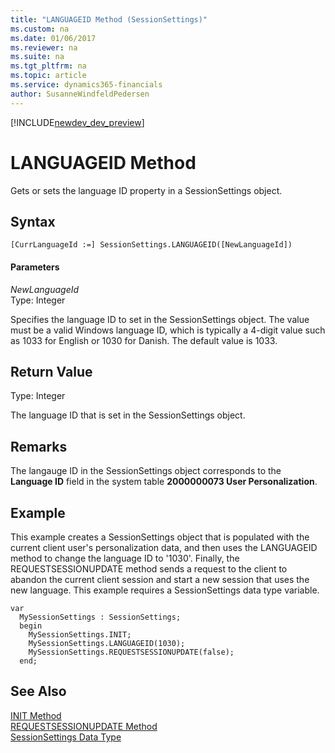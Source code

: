 ```yaml
---
title: "LANGUAGEID Method (SessionSettings)"
ms.custom: na
ms.date: 01/06/2017
ms.reviewer: na
ms.suite: na
ms.tgt_pltfrm: na
ms.topic: article
ms.service: dynamics365-financials
author: SusanneWindfeldPedersen
---
```


[!INCLUDE[newdev_dev_preview](../includes/newdev_dev_preview.md)]

# LANGUAGEID Method
Gets or sets the language ID property in a SessionSettings object.  

## Syntax  

```  
[CurrLanguageId :=] SessionSettings.LANGUAGEID([NewLanguageId])  
```  

#### Parameters  
*NewLanguageId*  
Type: Integer  

Specifies the language ID to set in the SessionSettings object. The value must be a valid Windows language ID, which is typically a 4-digit value such as 1033 for English or 1030 for Danish. The default value is 1033.

## Return Value  
Type: Integer  

The language ID that is set in the SessionSettings object.  

## Remarks  
The langauge ID in the SessionSettings object corresponds to the **Language ID** field in the system table **2000000073 User Personalization**.

## Example
This example creates a SessionSettings object that is populated with the current client user's personalization data, and then uses the LANGUAGEID method to change the language ID to '1030'. Finally, the REQUESTSESSIONUPDATE method sends a request to the client to abandon the current client session and start a new session that uses the new language. This example requires a SessionSettings data type variable.

```
var
  MySessionSettings : SessionSettings;
  begin
    MySessionSettings.INIT;
    MySessionSettings.LANGUAGEID(1030);
    MySessionSettings.REQUESTSESSIONUPDATE(false);
  end;  
```  

## See Also  
[INIT Method](devenv-init-method-sessionsettings.md)  
[REQUESTSESSIONUPDATE Method](devenv-requestsessionupdate-method.md)  
[SessionSettings Data Type](../datatypes/devenv-sessionsettings-data-type.md)  
